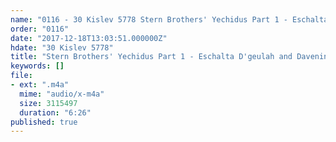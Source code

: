 ```yaml
---
name: "0116 - 30 Kislev 5778 Stern Brothers' Yechidus Part 1 - Eschalta D'geulah and Davening Late"
order: "0116"
date: "2017-12-18T13:03:51.000000Z"
hdate: "30 Kislev 5778"
title: "Stern Brothers' Yechidus Part 1 - Eschalta D'geulah and Davening Late"
keywords: []
file:
- ext: ".m4a"
  mime: "audio/x-m4a"
  size: 3115497
  duration: "6:26"
published: true
---
```


